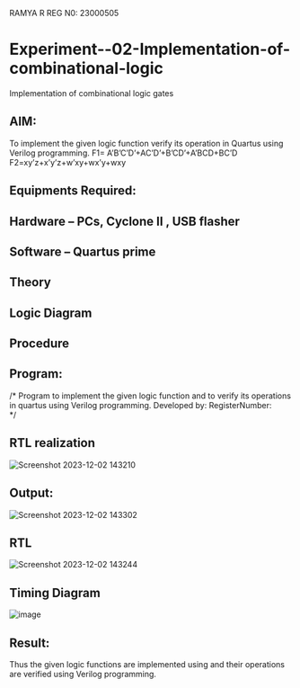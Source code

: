 RAMYA R
REG N0: 23000505
# Experiment--02-Implementation-of-combinational-logic
Implementation of combinational logic gates
 
## AIM:
To implement the given logic function verify its operation in Quartus using Verilog programming.
 F1= A’B’C’D’+AC’D’+B’CD’+A’BCD+BC’D
F2=xy’z+x’y’z+w’xy+wx’y+wxy
 
 
 
## Equipments Required:
## Hardware – PCs, Cyclone II , USB flasher
## Software – Quartus prime


## Theory
 

## Logic Diagram
## Procedure
## Program:
/*
Program to implement the given logic function and to verify its operations in quartus using Verilog programming.
Developed by: 
RegisterNumber:  
*/
## RTL realization

![Screenshot 2023-12-02 143210](https://github.com/ramya23000505/Experiment--02-Implementation-of-combinational-logic-/assets/149370791/754fb649-15e1-4fa2-bf22-29d07c333913)

## Output:

![Screenshot 2023-12-02 143302](https://github.com/ramya23000505/Experiment--02-Implementation-of-combinational-logic-/assets/149370791/5a38e6d4-543a-4b47-bf84-32f6b4a4e13b)

## RTL
![Screenshot 2023-12-02 143244](https://github.com/ramya23000505/Experiment--02-Implementation-of-combinational-logic-/assets/149370791/0dc67dad-f085-4606-b5ce-74aa494a6e1d)

## Timing Diagram
![image](https://github.com/ramya23000505/Experiment--02-Implementation-of-combinational-logic-/assets/149370791/ce2ca0c3-3359-4547-88be-a97348c69389)

## Result:
Thus the given logic functions are implemented using  and their operations are verified using Verilog programming.
